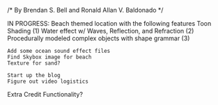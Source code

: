 /* By Brendan S. Bell and Ronald Allan V. Baldonado */

IN PROGRESS: Beach themed location with the following features
	Toon Shading (1)
	Water effect w/ Waves, Reflection, and Refraction (2)
	Procedurally modeled complex objects with shape grammar (3)

	Add some ocean sound effect files
	Find Skybox image for beach
	Texture for sand?

	Start up the blog
	Figure out video logistics

Extra Credit Functionality?
